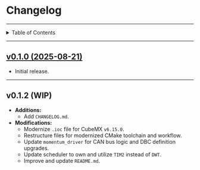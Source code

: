 # Changelog

---

<details markdown="1">
  <summary>Table of Contents</summary>

<!-- TOC -->
* [Changelog](#changelog)
  * [v0.1.0 (2025-08-21)](#v010--2025-08-21-)
  * [v0.1.2 (WIP)](#v012-wip)
<!-- TOC -->

</details>

---

## [v0.1.0 (2025-08-21)](https://github.com/scalpelspace/momentum/releases/tag/v0.1.0)

- Initial release.

---

## v0.1.2 (WIP)

- **Additions:**
    - Add `CHANGELOG.md`.
- **Modifications:**
    - Modernize `.ioc` file for CubeMX `v6.15.0`.
    - Restructure files for modernized CMake toolchain and workflow.
    - Update `momentum_driver` for CAN bus logic and DBC definition upgrades.
    - Update scheduler to own and utilize `TIM2` instead of `DWT`.
    - Improve and update `README.md`.
